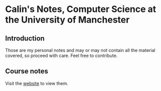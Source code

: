 # Calin's Notes, Computer Science at the University of Manchester

## Introduction

Those are my personal notes and may or may not contain all the material covered, so proceed with care.
Feel free to contribute.

## Course notes

Visit the [website](https://colinx05.github.io/uom-notes) to view them.
